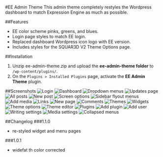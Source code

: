 #EE Admin Theme
This admin theme completely restyles the Wordpress dashboard to match Expression Engine as much as possible.

##Features
*	EE color scheme pinks, greens, and blues.
*	Login page styles to match EE login.
*	Replaced dashboard Wordpress icon logo with EE version.
*	Includes styles for the SQUAR3D V2 Theme Options page.

##Installation
1. Unzip ee-admin-theme.zip and upload the **ee-admin-theme folder** to `/wp-content/plugins/`.
2. On the `Plugins > Installed Plugins` page, activate the **EE Admin Theme** plugin.

##Screenshots
![Login](http://ajtroxell.com/wp-content/uploads/2013/09/ee-admin-theme_01-200x151.jpg)
![Dashboard](http://ajtroxell.com/wp-content/uploads/2013/09/ee-admin-theme_02-200x151.jpg)
![Dropdown menus](http://ajtroxell.com/wp-content/uploads/2013/09/ee-admin-theme_03-200x151.jpg)
![Updates page](http://ajtroxell.com/wp-content/uploads/2013/09/ee-admin-theme_04-200x151.jpg)
![All posts](http://ajtroxell.com/wp-content/uploads/2013/09/ee-admin-theme_05-200x151.jpg)
![New post](http://ajtroxell.com/wp-content/uploads/2013/09/ee-admin-theme_06-200x151.jpg)
![Screen options](http://ajtroxell.com/wp-content/uploads/2013/09/ee-admin-theme_07-200x151.jpg)
![Sidebar flyout menus](http://ajtroxell.com/wp-content/uploads/2013/09/ee-admin-theme_08-200x151.jpg)
![Add media](http://ajtroxell.com/wp-content/uploads/2013/09/ee-admin-theme_09-200x151.jpg)
![Links](http://ajtroxell.com/wp-content/uploads/2013/09/ee-admin-theme_10-200x151.jpg)
![New page](http://ajtroxell.com/wp-content/uploads/2013/09/ee-admin-theme_11-200x151.jpg)
![Comments](http://ajtroxell.com/wp-content/uploads/2013/09/ee-admin-theme_12-200x151.jpg)
![Themes](http://ajtroxell.com/wp-content/uploads/2013/09/ee-admin-theme_13-200x151.jpg)
![Widgets](http://ajtroxell.com/wp-content/uploads/2013/09/ee-admin-theme_14-200x151.jpg)
![Theme options](http://ajtroxell.com/wp-content/uploads/2013/09/ee-admin-theme_15-200x151.jpg)
![Theme editor](http://ajtroxell.com/wp-content/uploads/2013/09/ee-admin-theme_16-200x151.jpg)
![Plugins](http://ajtroxell.com/wp-content/uploads/2013/09/ee-admin-theme_17-200x151.jpg)
![Add plugin](http://ajtroxell.com/wp-content/uploads/2013/09/ee-admin-theme_18-200x151.jpg)
![Add user](http://ajtroxell.com/wp-content/uploads/2013/09/ee-admin-theme_19-200x151.jpg)
![Writing settings](http://ajtroxell.com/wp-content/uploads/2013/09/ee-admin-theme_20-200x151.jpg)
![Media settings](http://ajtroxell.com/wp-content/uploads/2013/09/ee-admin-theme_21-200x151.jpg)
![Collapsed menus](http://ajtroxell.com/wp-content/uploads/2013/09/ee-admin-theme_22-200x151.jpg)

##Changelog
###1.1.0
* re-styled widget and menu pages

###1.0.1
* widefat th color corrected